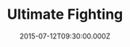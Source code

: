 ---
title: "Ultimate Fighting"
image: "https://i.imgur.com/MuLYIpM.jpg"
date: "2015-07-12T09:30:00.000Z"
video:
  type: "vimeo"
  id: 133279880
speaker:
  name: "Bart Wilkins"
  permalink: "bart-wilkins"
series: "seriously"
---